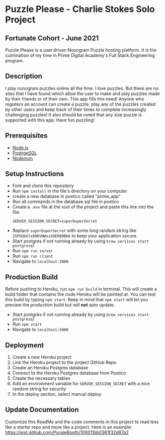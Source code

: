 # Puzzle Please - Charlie Stokes Solo Project
## Fortunate Cohort - June 2021

Puzzle Please is a user driven Nonogram Puzzle hosting platform. It is the culmination of my time in Prime Digital Academy's Full Stack Engineering program.

## Description

I play nonogram puzzles online all the time. I love puzzles. But there are no sites that I have found which allow the user to make and play puzzles made by their friends or of their own. This app fills this need! Anyone who registers an account can create a puzzle, play any of the puzzles created by other users and keep track of their times to complete increasingly challenging puzzles! It also should be noted that any size puzzle is supported with this app. Have fun puzzling!

## Prerequisites

- [Node.js](https://nodejs.org/en/)
- [PostrgeSQL](https://www.postgresql.org/)
- [Nodemon](https://nodemon.io/)


## Setup Instructions
- Fork and clone this repository
- Run `npm install` in the file's directory on your computer
- create a new database in postico called "prime_app"
- Run all commands in the database.sql file in postico
- Create a `.env` file at the root of the project and paste this line into the file:
  ```
  SERVER_SESSION_SECRET=superDuperSecret
  ```
- Replace `superDuperSecret` with some long random string like `25POUbVtx6RKVNWszd9ERB9Bb6` to keep your application secure. 
- Start postgres if not running already by using `brew services start postgresql`
- Run `npm run server`
- Run `npm run client`
- Navigate to `localhost:3000`

## Production Build

Before pushing to Heroku, run `npm run build` in terminal. This will create a build folder that contains the code Heroku will be pointed at. You can test this build by typing `npm start`. Keep in mind that `npm start` will let you preview the production build but will **not** auto update.

- Start postgres if not running already by using `brew services start postgresql`
- Run `npm start`
- Navigate to `localhost:5000`

## Deployment

1. Create a new Heroku project
1. Link the Heroku project to the project GitHub Repo
1. Create an Heroku Postgres database
1. Connect to the Heroku Postgres database from Postico
1. Create the necessary tables
1. Add an environment variable for `SERVER_SESSION_SECRET` with a nice random string for security
1. In the deploy section, select manual deploy

## Update Documentation

Customize this ReadMe and the code comments in this project to read less like a starter repo and more like a project. Here is an example: https://gist.github.com/PurpleBooth/109311bb0361f32d87a2
